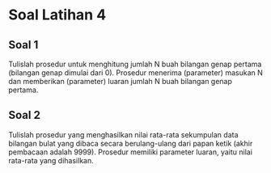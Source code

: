 # Soal Latihan 4

## Soal 1
Tulislah prosedur untuk menghitung jumlah N buah bilangan genap pertama (bilangan genap dimulai dari 0). Prosedur menerima (parameter) masukan N dan memberikan (parameter) luaran jumlah N buah bilangan genap pertama.

## Soal 2
Tulislah prosedur yang menghasilkan nilai rata-rata sekumpulan data bilangan bulat yang dibaca secara berulang-ulang dari papan ketik (akhir pembacaan adalah 9999). Prosedur memiliki parameter luaran, yaitu nilai rata-rata yang dihasilkan.
